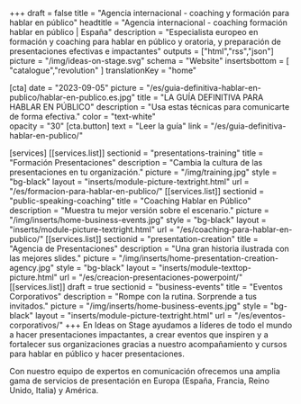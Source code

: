 +++
draft			= false
title 			= "Agencia internacional - coaching y formación para hablar en público"
headtitle 		= "Agencia internacional - coaching formación hablar en público | España"
description		= "Especialista europeo en formación y coaching para hablar en público y oratoria, y preparación de presentaciones efectivas e impactantes"
outputs			= ["html","rss","json"]
picture			= "/img/ideas-on-stage.svg"
schema			= "Website"
insertsbottom	= [ "catalogue","revolution" ]
translationKey	= "home"

[cta]
	date			= "2023-09-05"
	picture 		= "/es/guia-definitiva-hablar-en-publico/hablar-en-publico.es.jpg"
	title 			= "LA GUÍA DEFINITIVA PARA HABLAR EN PÚBLICO"
	description		= "Usa estas técnicas para comunicarte de forma efectiva."
	color			= "text-white"	
	opacity			= "30"
	[cta.button]
		text 			= "Leer la guía"
		link			= "/es/guia-definitiva-hablar-en-publico/"
		
[services]
	[[services.list]]
		sectionid		= "presentations-training"
		title			= "Formación Presentaciones"
		description		= "Cambia la cultura de las presentaciones en tu organización."
		picture			= "/img/training.jpg"
		style			= "bg-black"
		layout			= "inserts/module-picture-textright.html"
		url				= "/es/formacion-para-hablar-en-publico/"
	[[services.list]]
		sectionid		= "public-speaking-coaching"
		title			= "Coaching Hablar en Público"
		description		= "Muestra tu mejor versión sobre el escenario."
		picture			= "/img/inserts/home-business-events.jpg"
		style			= "bg-black"
		layout			= "inserts/module-picture-textright.html"
		url				= "/es/coaching-para-hablar-en-publico/"
	[[services.list]]
		sectionid		= "presentation-creation"
		title			= "Agencia de Presentaciones"
		description		= "Una gran historia ilustrada con las mejores slides."
		picture			= "/img/inserts/home-presentation-creation-agency.jpg"
		style			= "bg-black"
		layout			= "inserts/module-texttop-picture.html"
		url				= "/es/creacion-presentaciones-powerpoint/"
	[[services.list]]
		draft 			= true
		sectionid		= "business-events"
		title			= "Eventos Corporativos"
		description		= "Rompe con la rutina. Sorprende a tus invitados."
		picture			= "/img/inserts/home-business-events.jpg"
		style			= "bg-black"
		layout			= "inserts/module-picture-textright.html"
		url				= "/es/eventos-corporativos/"
+++
En Ideas on Stage ayudamos a líderes de todo el mundo a hacer presentaciones impactantes, a crear eventos que inspiren y a fortalecer sus organizaciones gracias a nuestro acompañamiento y cursos para hablar en público y hacer presentaciones.

Con nuestro equipo de expertos en comunicación ofrecemos una amplia gama de servicios de presentación en Europa (España, Francia, Reino Unido, Italia) y América.